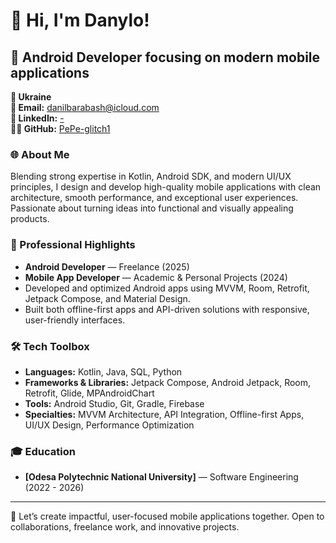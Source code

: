 # 👋 Hi, I'm Danylo!  

## 📱 Android Developer focusing on modern mobile applications  

**📍 Ukraine**  
**📧 Email:** [danilbarabash@icloud.com](mailto:danilbarabash@icloud.com)  
**🔗 LinkedIn:** [-](https://linkedin.com/in/your-linkedin-profile)  
**👨‍💻 GitHub:** [PePe-glitch1](https://github.com/PePe-glitch1)  

### 🌐 About Me  
Blending strong expertise in Kotlin, Android SDK, and modern UI/UX principles, I design and develop high-quality mobile applications with clean architecture, smooth performance, and exceptional user experiences. Passionate about turning ideas into functional and visually appealing products.  

### 🌟 Professional Highlights  
- **Android Developer** — Freelance (2025)  
- **Mobile App Developer** — Academic & Personal Projects (2024)  
- Developed and optimized Android apps using MVVM, Room, Retrofit, Jetpack Compose, and Material Design.  
- Built both offline-first apps and API-driven solutions with responsive, user-friendly interfaces.  

### 🛠️ Tech Toolbox  
- **Languages:** Kotlin, Java, SQL, Python  
- **Frameworks & Libraries:** Jetpack Compose, Android Jetpack, Room, Retrofit, Glide, MPAndroidChart  
- **Tools:** Android Studio, Git, Gradle, Firebase  
- **Specialties:** MVVM Architecture, API Integration, Offline-first Apps, UI/UX Design, Performance Optimization  

### 🎓 Education  
- **[Odesa Polytechnic National University]** — Software Engineering (2022 - 2026)

---

🔗 Let’s create impactful, user-focused mobile applications together. Open to collaborations, freelance work, and innovative projects.  

